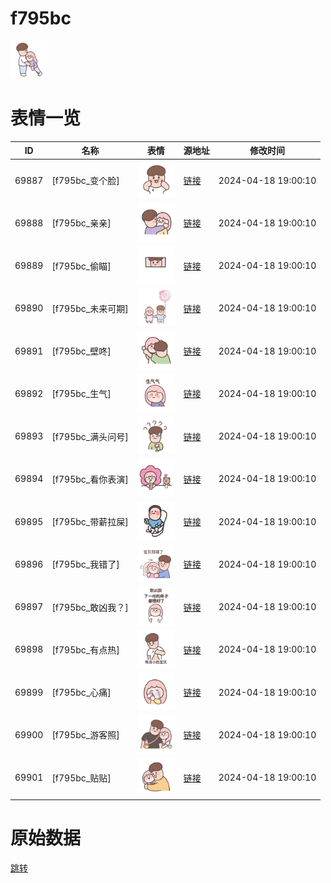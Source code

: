 # f795bc

<img src="./cover.png" height="60" alt="cover" />

# 表情一览

|ID|名称|表情|源地址|修改时间|
|----|----|----|----|----|
|69887|[f795bc_变个脸]|<img src="./pic/069887_%5Bf795bc_变个脸%5D.png" height="60" alt="变个脸"/>|[链接](https://i0.hdslb.com/bfs/garb/67874e759959cb4cb6c5db66a8c3122ca303eed2.png)|2024-04-18 19:00:10|
|69888|[f795bc_亲亲]|<img src="./pic/069888_%5Bf795bc_亲亲%5D.png" height="60" alt="亲亲"/>|[链接](https://i0.hdslb.com/bfs/garb/a19a82d87e1cc69f2cc88ae57f7a1899b79881e4.png)|2024-04-18 19:00:10|
|69889|[f795bc_偷瞄]|<img src="./pic/069889_%5Bf795bc_偷瞄%5D.png" height="60" alt="偷瞄"/>|[链接](https://i0.hdslb.com/bfs/garb/84b668dddfc654646315f79084fcfa17709e0c15.png)|2024-04-18 19:00:10|
|69890|[f795bc_未来可期]|<img src="./pic/069890_%5Bf795bc_未来可期%5D.png" height="60" alt="未来可期"/>|[链接](https://i0.hdslb.com/bfs/garb/dc1ca411531663da84b6d84b2db61d388a696c19.png)|2024-04-18 19:00:10|
|69891|[f795bc_壁咚]|<img src="./pic/069891_%5Bf795bc_壁咚%5D.png" height="60" alt="壁咚"/>|[链接](https://i0.hdslb.com/bfs/garb/b942548a3f4b59a5cc736c4e05a81cdd34db0ce9.png)|2024-04-18 19:00:10|
|69892|[f795bc_生气]|<img src="./pic/069892_%5Bf795bc_生气%5D.png" height="60" alt="生气"/>|[链接](https://i0.hdslb.com/bfs/garb/da69114b31a856fd6ad2e562dcfa3609e643f1b0.png)|2024-04-18 19:00:10|
|69893|[f795bc_满头问号]|<img src="./pic/069893_%5Bf795bc_满头问号%5D.png" height="60" alt="满头问号"/>|[链接](https://i0.hdslb.com/bfs/garb/142ba42cf4023e004df2b4608b3dc3d3cae84f10.png)|2024-04-18 19:00:10|
|69894|[f795bc_看你表演]|<img src="./pic/069894_%5Bf795bc_看你表演%5D.png" height="60" alt="看你表演"/>|[链接](https://i0.hdslb.com/bfs/garb/232c6d6904412d9a3251487f91533ee575acb001.png)|2024-04-18 19:00:10|
|69895|[f795bc_带薪拉屎]|<img src="./pic/069895_%5Bf795bc_带薪拉屎%5D.png" height="60" alt="带薪拉屎"/>|[链接](https://i0.hdslb.com/bfs/garb/5af0f5e5a6f14a832010ba5b22c3a8d0148ba68b.png)|2024-04-18 19:00:10|
|69896|[f795bc_我错了]|<img src="./pic/069896_%5Bf795bc_我错了%5D.png" height="60" alt="我错了"/>|[链接](https://i0.hdslb.com/bfs/garb/1bd51cfe04e8e8f1b346127b2944bd8676aebc31.png)|2024-04-18 19:00:10|
|69897|[f795bc_敢凶我？]|<img src="./pic/069897_%5Bf795bc_敢凶我？%5D.png" height="60" alt="敢凶我？"/>|[链接](https://i0.hdslb.com/bfs/garb/7e944e9ca93060ade1971a90b4850ccdc714d582.png)|2024-04-18 19:00:10|
|69898|[f795bc_有点热]|<img src="./pic/069898_%5Bf795bc_有点热%5D.png" height="60" alt="有点热"/>|[链接](https://i0.hdslb.com/bfs/garb/aa64586dd6a3f5ba508bd7ac4d3ec5b949f8d3f5.png)|2024-04-18 19:00:10|
|69899|[f795bc_心痛]|<img src="./pic/069899_%5Bf795bc_心痛%5D.png" height="60" alt="心痛"/>|[链接](https://i0.hdslb.com/bfs/garb/78c8991f2f40bd44620c5046524c97dee5667f99.png)|2024-04-18 19:00:10|
|69900|[f795bc_游客照]|<img src="./pic/069900_%5Bf795bc_游客照%5D.png" height="60" alt="游客照"/>|[链接](https://i0.hdslb.com/bfs/garb/2915ae7470fa65b4558462c8c60ac772e9785b3f.png)|2024-04-18 19:00:10|
|69901|[f795bc_贴贴]|<img src="./pic/069901_%5Bf795bc_贴贴%5D.png" height="60" alt="贴贴"/>|[链接](https://i0.hdslb.com/bfs/garb/906dce5b99f1aa58ccc88058d77ed919b6b2953e.png)|2024-04-18 19:00:10|

# 原始数据

[跳转](./raw.json)

